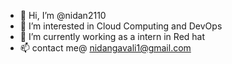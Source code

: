 - 👋 Hi, I’m @nidan2110
- 👀 I’m interested in Cloud Computing and DevOps 
- 💞️ I’m currently working as a intern in Red hat
- 📫 contact me@ nidangavali1@gmail.com

<!---
nidan2110/nidan2110 is a ✨ special ✨ repository because its `README.md` (this file) appears on your GitHub profile.
You can click the Preview link to take a look at your changes.
--->
